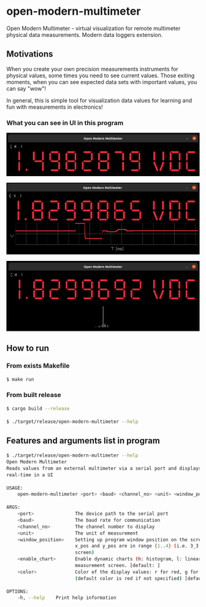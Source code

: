 # open-modern-multimeter
Open Modern Multimeter - virtual visualization for remote multimeter physical data measurements. Modern data loggers extension.

## Motivations
When you create your own precision measurements instruments for physical values, some times you need to see current values.
Those exiting moments, when you can see expected data sets with important values, you can say "wow"!

In general, this is simple tool for visualization data values for learning and fun with measurements in electronics!

### What you can see in UI in this program

![Example of DC voltage measurements from quite precission instrument](assets/github.com--bieli--open-modern-multimeter--screenshot--001.png)

![Example of DC voltage measurements with histogram statistics chart](assets/github.com--bieli--open-modern-multimeter--screenshot--002.png)

![Example of DC voltage measurements with linear chart](assets/github.com--bieli--open-modern-multimeter--screenshot--003.png)

## How to run

### From exists Makefile
```bash
$ make run
```

### From built release
```bash
$ cargo build --release

$ ./target/release/open-modern-multimeter --help
```



## Features and arguments list in program

```bash
$ ./target/release/open-modern-multimeter --help
Open Modern Multimeter 
Reads values from an external multimeter via a serial port and displays measurement values in
real-time in a UI

USAGE:
    open-modern-multimeter <port> <baud> <channel_no> <unit> <window_position> [ARGS]

ARGS:
    <port>               The device path to the serial port
    <baud>               The baud rate for communication
    <channel_no>         The channel number to display
    <unit>               The unit of measurement
    <window_position>    Setting up program window position on the screen <x_pos>_<y_pos>, where
                         x_pos and y_pos are in range {1..4} (i.e. 3_3 in the middle of the
                         screen)
    <enable_chart>       Enable dynamic charts (h: histogram, l: linear) on bottom side of
                         measurement screen. [default: ]
    <color>              Color of the display values: r for red, g for green, b for blue
                         (default color is red if not specified) [default: r]

OPTIONS:
    -h, --help    Print help information
```
